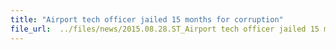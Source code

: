 ```yaml
---
title: "Airport tech officer jailed 15 months for corruption"
file_url:  ../files/news/2015.08.28.ST_Airport tech officer jailed 15 months for corruption.pdf
---
```

